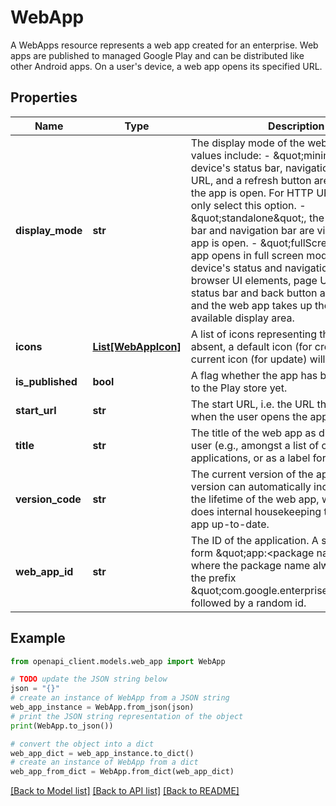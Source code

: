 # WebApp

A WebApps resource represents a web app created for an enterprise. Web apps are published to managed Google Play and can be distributed like other Android apps. On a user's device, a web app opens its specified URL.

## Properties

Name | Type | Description | Notes
------------ | ------------- | ------------- | -------------
**display_mode** | **str** | The display mode of the web app. Possible values include: - \&quot;minimalUi\&quot;, the device&#39;s status bar, navigation bar, the app&#39;s URL, and a refresh button are visible when the app is open. For HTTP URLs, you can only select this option. - \&quot;standalone\&quot;, the device&#39;s status bar and navigation bar are visible when the app is open. - \&quot;fullScreen\&quot;, the app opens in full screen mode, hiding the device&#39;s status and navigation bars. All browser UI elements, page URL, system status bar and back button are not visible, and the web app takes up the entirety of the available display area.  | [optional] 
**icons** | [**List[WebAppIcon]**](WebAppIcon.md) | A list of icons representing this website. If absent, a default icon (for create) or the current icon (for update) will be used. | [optional] 
**is_published** | **bool** | A flag whether the app has been published to the Play store yet. | [optional] 
**start_url** | **str** | The start URL, i.e. the URL that should load when the user opens the application. | [optional] 
**title** | **str** | The title of the web app as displayed to the user (e.g., amongst a list of other applications, or as a label for an icon). | [optional] 
**version_code** | **str** | The current version of the app. Note that the version can automatically increase during the lifetime of the web app, while Google does internal housekeeping to keep the web app up-to-date. | [optional] 
**web_app_id** | **str** | The ID of the application. A string of the form \&quot;app:&lt;package name&gt;\&quot; where the package name always starts with the prefix \&quot;com.google.enterprise.webapp.\&quot; followed by a random id. | [optional] 

## Example

```python
from openapi_client.models.web_app import WebApp

# TODO update the JSON string below
json = "{}"
# create an instance of WebApp from a JSON string
web_app_instance = WebApp.from_json(json)
# print the JSON string representation of the object
print(WebApp.to_json())

# convert the object into a dict
web_app_dict = web_app_instance.to_dict()
# create an instance of WebApp from a dict
web_app_from_dict = WebApp.from_dict(web_app_dict)
```
[[Back to Model list]](../README.md#documentation-for-models) [[Back to API list]](../README.md#documentation-for-api-endpoints) [[Back to README]](../README.md)


